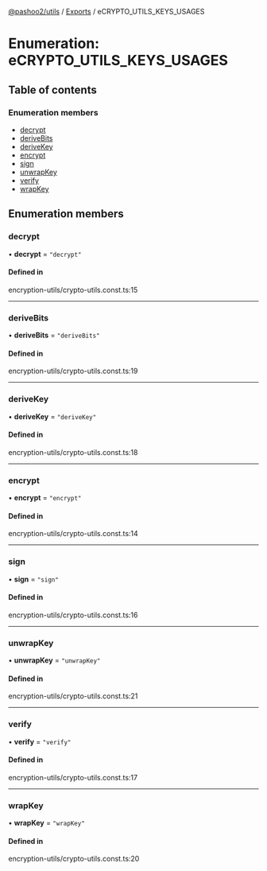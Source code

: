 [@pashoo2/utils](../README.md) / [Exports](../modules.md) / eCRYPTO_UTILS_KEYS_USAGES

# Enumeration: eCRYPTO\_UTILS\_KEYS\_USAGES

## Table of contents

### Enumeration members

- [decrypt](ecrypto_utils_keys_usages.md#decrypt)
- [deriveBits](ecrypto_utils_keys_usages.md#derivebits)
- [deriveKey](ecrypto_utils_keys_usages.md#derivekey)
- [encrypt](ecrypto_utils_keys_usages.md#encrypt)
- [sign](ecrypto_utils_keys_usages.md#sign)
- [unwrapKey](ecrypto_utils_keys_usages.md#unwrapkey)
- [verify](ecrypto_utils_keys_usages.md#verify)
- [wrapKey](ecrypto_utils_keys_usages.md#wrapkey)

## Enumeration members

### decrypt

• **decrypt** = `"decrypt"`

#### Defined in

encryption-utils/crypto-utils.const.ts:15

___

### deriveBits

• **deriveBits** = `"deriveBits"`

#### Defined in

encryption-utils/crypto-utils.const.ts:19

___

### deriveKey

• **deriveKey** = `"deriveKey"`

#### Defined in

encryption-utils/crypto-utils.const.ts:18

___

### encrypt

• **encrypt** = `"encrypt"`

#### Defined in

encryption-utils/crypto-utils.const.ts:14

___

### sign

• **sign** = `"sign"`

#### Defined in

encryption-utils/crypto-utils.const.ts:16

___

### unwrapKey

• **unwrapKey** = `"unwrapKey"`

#### Defined in

encryption-utils/crypto-utils.const.ts:21

___

### verify

• **verify** = `"verify"`

#### Defined in

encryption-utils/crypto-utils.const.ts:17

___

### wrapKey

• **wrapKey** = `"wrapKey"`

#### Defined in

encryption-utils/crypto-utils.const.ts:20
